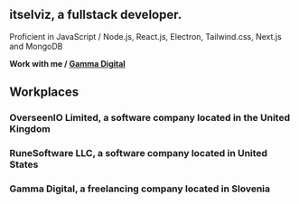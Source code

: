 <h2>itselviz, a fullstack developer.</h2>

<p>Proficient in JavaScript / Node.js, React.js, Electron, Tailwind.css, Next.js and MongoDB</h1>

**Work with me / [Gamma Digital](https://discord.gg/3fUgUAvFJj)**

## Workplaces

### OverseenIO Limited, a software company located in the United Kingdom
### RuneSoftware LLC, a software company located in United States
### Gamma Digital, a freelancing company located in Slovenia

